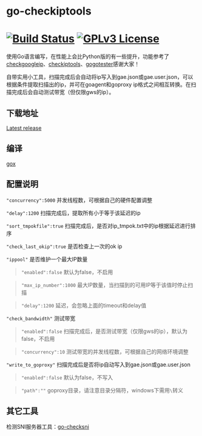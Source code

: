 # go-checkiptools

[![Build Status](https://travis-ci.org/johnsonz/go-checkiptools.svg?branch=master)](https://travis-ci.org/johnsonz/go-checkiptools) [![GPLv3 License](https://img.shields.io/badge/license-GPLv3-blue.svg)](https://github.com/johnsonz/go-checkiptools/blob/master/LICENSE)
============

使用Go语言编写，在性能上会比Python版的有一些提升，功能参考了[checkgoogleip](https://github.com/moonshawdo/checkgoogleip)、[checkiptools](https://github.com/xyuanmu/checkiptools)、[gogotester](https://github.com/azzvx/gogotester)感谢大家！

自带实用小工具，扫描完成后会自动将ip写入到gae.json或gae.user.json，可以根据条件提取扫描出的ip，并可在goagent和goproxy ip格式之间相互转换。在扫描完成后会自动测试带宽（但仅限gws的ip）。

## 下载地址
[Latest release](https://github.com/johnsonz/go-checkiptools/releases)

## 编译
[gox](https://github.com/mitchellh/gox)

## 配置说明

`"concurrency":5000` 并发线程数，可根据自己的硬件配置调整

`"delay":1200` 扫描完成后，提取所有小于等于该延迟的ip

`"sort_tmpokfile":true` 扫描完成后，是否对ip_tmpok.txt中的ip根据延迟进行排序

`"check_last_okip":true` 是否检查上一次的ok ip

`"ippool"` 是否维护一个最大IP数量

>`"enabled":false` 默认为false，不启用

>`"max_ip_number":1000` 最大IP数量，当扫描到的可用IP等于该值时停止扫描

>`"delay":1200` 延迟，会忽略上面的timeout和delay值

`"check_bandwidth"` 测试带宽

>`"enabled":false` 扫描完成后，是否测试带宽（仅限gws的ip），默认为false，不启用

>`"concurrency":10`  测试带宽的并发线程数，可根据自己的网络环境调整

`"write_to_goproxy"` 扫描完成后是否将ip自动写入到gae.json或gae.user.json

>`"enabled":false` 默认为false，不写入

>`"path":""` goproxy目录，请注意目录分隔符，windows下需用`\`转义

## 其它工具

检测SNI服务器工具：[go-checksni](https://github.com/johnsonz/go-checksni)
